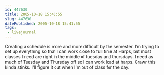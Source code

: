 ```yaml
---
id: 447630
title: 2005-10-18 15:41:55
slug: 447630
datePublished: 2005-10-18 15:41:55
tags:
 - livejournal
---
```


Creating a schedule is more and more difficult by the semester. I'm trying to set up everything so that I can work close to full time at Harps, but most classes I need are right in the middle of tuesday and thursdays. I need as much of Tuesday and Thursday off so I can work load at harps. Grawr this kinda stinks. I'll figure it out when I'm out of class for the day.
